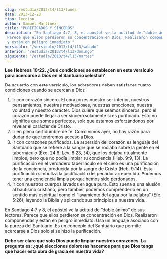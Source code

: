 ```yaml
---
slug: /estudia/2013/t4/l13/lunes
date: 2013-12-23
tipo: leccion
author: Samuel Martínez
title: "PURIFICADOS Y SINCEROS"
description: "En Santiago 4:7, 8, el apóstol ve la actitud de “doble ánimo” de sus lectores. Parece que ellos perdieron su concentración en Dios. Realizaron componendas y están en peligro inmediato."
versiculo: "/versiculo/2013/t4/l13/sabado"
anterior: "/estudia/2013/t4/l13/domingo"
siguiente: "/estudia/2013/t4/l13/martes"
---
```


**Lee Hebreos 10:22. ¿Qué condiciones se establecen en este versículo para acercarse a Dios en el Santuario celestial?**

De acuerdo con este versículo, los adoradores deben satisfacer cuatro condiciones cuando se acercan a Dios:

1.  Ir con corazón sincero. El corazón es nuestro ser interior, nuestros pensamientos, nuestras motivaciones, nuestras emociones, nuestra voluntad y nuestro carácter. Dios quiere que seamos sinceros, pero el corazón puede llegar a ser sincero solamente si es purificado. Esto no significa que somos perfectos, solo que estamos esforzándonos por revelar el carácter de Cristo.
2.  Ir en plena certidumbre de fe. Como vimos ayer, no hay razón para dudar de que tendremos acceso a Dios.
3.  Ir con corazones purificados. La aspersión del corazón es lenguaje del Santuario que se refiere a la sangre que se rociaba sobre la gente en el tabernáculo (Éxo. 24:8; Lev. 8:23, 24), que los dejaba ritualmente limpios, pero que no podía limpiar su conciencia (Heb. 9:9, 13). La purificación en el verdadero tabernáculo en el cielo es una purificación de la conciencia, producida por la sangre de Cristo (Heb. 9:14). Esta purificación simboliza la justificación del pecador arrepentido. Podemos tener una conciencia limpia porque hemos sido perdonados.
4.  Ir con nuestros cuerpos lavados en agua pura. Esto suena a una alusión al bautismo cristiano, pero también podemos comprenderlo en un sentido más espiritual como el “lavamiento del agua por la palabra” (Efe. 5:26), leyendo la Biblia y aplicando sus principios a nuestra vida.

En Santiago 4:7 y 8, el apóstol ve la actitud de “doble ánimo” de sus lectores. Parece que ellos perdieron su concentración en Dios. Realizaron componendas y están en peligro inmediato. Usa un lenguaje asociado con la pureza del Santuario. Es un concepto del Santuario que permite acercarse a Dios solo si se hizo la purificación.

**Debe ser claro que solo Dios puede limpiar nuestros corazones. La pregunta es: ¿qué elecciones dolorosas hacemos para que Dios tenga que hacer esta obra de gracia en nuestra vida?**
